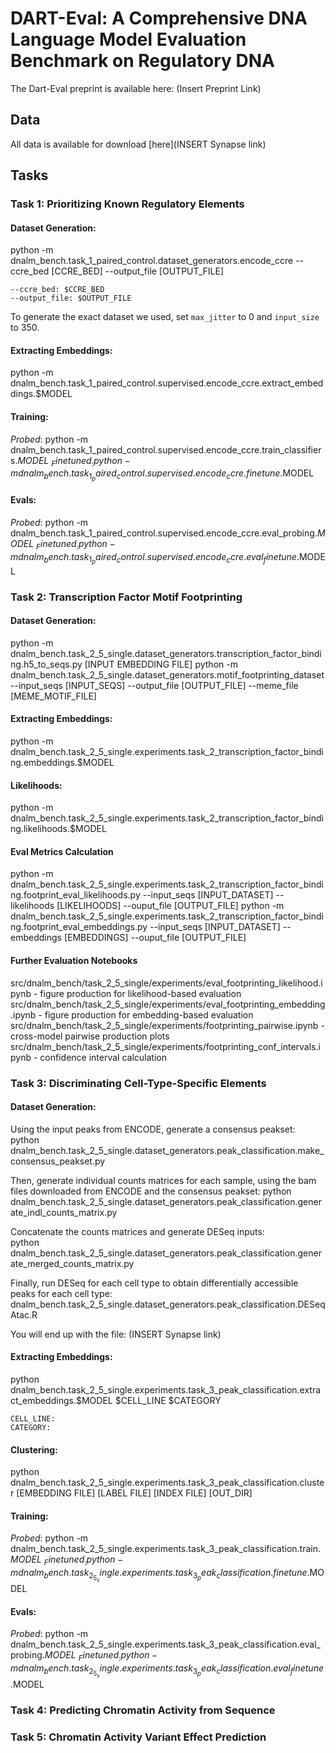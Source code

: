 # DART-Eval: A Comprehensive DNA Language Model Evaluation Benchmark on Regulatory DNA

The Dart-Eval preprint is available here:
(Insert Preprint Link)

## Data
All data is available for download [here](INSERT Synapse link)

## Tasks

### Task 1: Prioritizing Known Regulatory Elements

#### Dataset Generation:
python -m dnalm_bench.task_1_paired_control.dataset_generators.encode_ccre --ccre_bed [CCRE_BED] --output_file [OUTPUT_FILE]
````
--ccre_bed: $CCRE_BED
--output_file: $OUTPUT_FILE
````

To generate the exact dataset we used, set `max_jitter` to 0 and `input_size` to 350. 

#### Extracting Embeddings: 
python -m dnalm_bench.task_1_paired_control.supervised.encode_ccre.extract_embeddings.$MODEL

#### Training:
_Probed_: python -m dnalm_bench.task_1_paired_control.supervised.encode_ccre.train_classifiers.$MODEL \
_Finetuned_: python -m dnalm_bench.task_1_paired_control.supervised.encode_ccre.finetune.$MODEL

#### Evals:
_Probed_: python -m dnalm_bench.task_1_paired_control.supervised.encode_ccre.eval_probing.$MODEL \
_Finetuned_: python -m dnalm_bench.task_1_paired_control.supervised.encode_ccre.eval_finetune.$MODEL

### Task 2: Transcription Factor Motif Footprinting

#### Dataset Generation:
python -m dnalm_bench.task_2_5_single.dataset_generators.transcription_factor_binding.h5_to_seqs.py [INPUT EMBEDDING FILE]
python -m dnalm_bench.task_2_5_single.dataset_generators.motif_footprinting_dataset --input_seqs [INPUT_SEQS] --output_file [OUTPUT_FILE] --meme_file [MEME_MOTIF_FILE]

#### Extracting Embeddings: 
python -m dnalm_bench.task_2_5_single.experiments.task_2_transcription_factor_binding.embeddings.$MODEL

#### Likelihoods:
python -m dnalm_bench.task_2_5_single.experiments.task_2_transcription_factor_binding.likelihoods.$MODEL

#### Eval Metrics Calculation
python -m dnalm_bench.task_2_5_single.experiments.task_2_transcription_factor_binding.footprint_eval_likelihoods.py --input_seqs [INPUT_DATASET] --likelihoods [LIKELIHOODS] --ouput_file [OUTPUT_FILE]
python -m dnalm_bench.task_2_5_single.experiments.task_2_transcription_factor_binding.footprint_eval_embeddings.py --input_seqs [INPUT_DATASET] --embeddings [EMBEDDINGS] --ouput_file [OUTPUT_FILE]

#### Further Evaluation Notebooks
src/dnalm_bench/task_2_5_single/experiments/eval_footprinting_likelihood.ipynb - figure production for likelihood-based evaluation
src/dnalm_bench/task_2_5_single/experiments/eval_footprinting_embedding.ipynb - figure production for embedding-based evaluation
src/dnalm_bench/task_2_5_single/experiments/footprinting_pairwise.ipynb - cross-model pairwise production plots
src/dnalm_bench/task_2_5_single/experiments/footprinting_conf_intervals.ipynb - confidence interval calculation

### Task 3: Discriminating Cell-Type-Specific Elements

#### Dataset Generation:
Using the input peaks from ENCODE, generate a consensus peakset:\
python dnalm_bench.task_2_5_single.dataset_generators.peak_classification.make_consensus_peakset.py

Then, generate individual counts matrices for each sample, using the bam files downloaded from ENCODE and the consensus peakset:
python dnalm_bench.task_2_5_single.dataset_generators.peak_classification.generate_indl_counts_matrix.py

Concatenate the counts matrices and generate DESeq inputs:\
python dnalm_bench.task_2_5_single.dataset_generators.peak_classification.generate_merged_counts_matrix.py

Finally, run DESeq for each cell type to obtain differentially accessible peaks for each cell type:\
dnalm_bench.task_2_5_single.dataset_generators.peak_classification.DESeqAtac.R

You will end up with the file: (INSERT Synapse link)

#### Extracting Embeddings:
python dnalm_bench.task_2_5_single.experiments.task_3_peak_classification.extract_embeddings.$MODEL $CELL_LINE $CATEGORY
````
CELL_LINE:
CATEGORY:
````

#### Clustering:
python dnalm_bench.task_2_5_single.experiments.task_3_peak_classification.cluster [EMBEDDING FILE] [LABEL FILE] [INDEX FILE] [OUT_DIR]

#### Training:
_Probed_: python -m dnalm_bench.task_2_5_single.experiments.task_3_peak_classification.train.$MODEL\
_Finetuned_: python -m dnalm_bench.task_2_5_single.experiments.task_3_peak_classification.finetune.$MODEL

#### Evals:
_Probed_: python -m dnalm_bench.task_2_5_single.experiments.task_3_peak_classification.eval_probing.$MODEL\
_Finetuned_: python -m dnalm_bench.task_2_5_single.experiments.task_3_peak_classification.eval_finetune.$MODEL

### Task 4: Predicting Chromatin Activity from Sequence

### Task 5: Chromatin Activity Variant Effect Prediction
